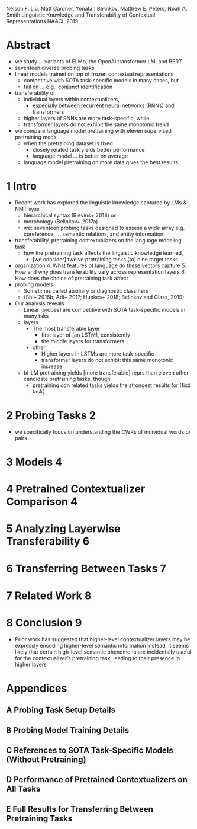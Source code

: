 Nelson F. Liu, Matt Gardner, Yonatan Belinkov, Matthew E. Peters, Noah A. Smith
Linguistic Knowledge and Transferability of Contextual Representations
NAACL 2019

# Abstract

* we study ... variants of ELMo, the OpenAI transformer LM, and BERT
* seventeen diverse probing tasks
* linear models trained on top of frozen contextual representations
  * competitive with SOTA task-specific models in many cases, but
  * fail on ... e.g., conjunct identification
* transferability of
  * individual layers within contextualizers,
    * especially between recurrent neural networks (RNNs) and transformers
  * higher layers of RNNs are more task-specific, while
  * transformer layers do not exhibit the same monotonic trend
* we compare language model pretraining with eleven supervised pretraining mods
  * when the pretraining dataset is fixed
    * closely related task yields better performance
    * language model ... is better on average
  * language model pretraining on more data gives the best results

# 1 Intro

* Recent work has explored the linguistic knowledge captured by LMs & NMT syss
  * hierarchical syntax (Blevins+ 2018) or
  * morphology (Belinkov+ 2017a)
  * we: seventeen probing tasks designed to assess a wide array
    e.g. coreference, ... semantic relations, and entity information
* transferability, pretraining contextualizers on the language modeling task
  * how the pretraining task affects the linguistic knowledge learned,
    * [we consider] twelve pretraining tasks [to] nine target tasks
* organization
  4. What features of language do these vectors capture
  5. How and why does transferability vary across representation layers
  6. How does the choice of pretraining task affect
* probing models
  * Sometimes called auxiliary or diagnostic classifiers
  * (Shi+ 2016b; Adi+ 2017; Hupkes+ 2018; Belinkov and Glass, 2019)
* Our analysis reveals
  * Linear [probes] are competitive with SOTA task-specific models in many tsks
  * layers
    * The most transferable layer
      * first layer of [an LSTM], consistently
      * the middle layers for transformers
    * other
      * Higher layers in LSTMs are more task-specific
      * transformer layers do not exhibit this same monotonic increase
  * bi-LM pretraining yields [more transferable] reprs
    than eleven other candidate pretraining tasks, though
    * pretraining odn related tasks yields the strongest results for [fixd task]

# 2 Probing Tasks 2

* we specifically focus on understanding the CWRs of individual words or pairs

# 3 Models 4

# 4 Pretrained Contextualizer Comparison 4

# 5 Analyzing Layerwise Transferability 6

# 6 Transferring Between Tasks 7

# 7 Related Work 8

# 8 Conclusion 9

* Prior work has suggested that higher-level contextualizer layers may be
  expressly encoding higher-level semantic information
  Instead, it seems likely that certain high-level semantic phenomena are
  incidentally useful for the contextualizer’s pretraining task, leading to
  their presence in higher layers

# Appendices

## A Probing Task Setup Details

## B Probing Model Training Details

## C References to SOTA Task-Specific Models (Without Pretraining)

## D Performance of Pretrained Contextualizers on All Tasks

## E Full Results for Transferring Between Pretraining Tasks
